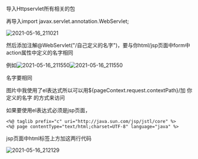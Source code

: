 导入Httpservlet所有相关的包

再导入import javax.servlet.annotation.WebServlet;

![2021-05-16_211021](D:\截图\2021-05-16_211021.png)

然后添加注解@WebServlet("/自己定义的名字")，要与你html/jsp页面中form中action属性中定义的名字相同

例如![2021-05-16_211550](D:\截图\2021-05-16_211550.png)![2021-05-16_211550](D:\截图\2021-05-16_211513.png)

名字要相同



图片中我使用了el表达式所以可以用${pageContext.request.contextPath}/加 你定义的名字  的方式来访问

如果要使用el表达式必须是jsp页面，

```
<%@ taglib prefix="c" uri="http://java.sun.com/jsp/jstl/core" %>
<%@ page contentType="text/html;charset=UTF-8" language="java" %>
```

jsp页面中html标签上方加这两行代码

![2021-05-16_212129](D:\截图\2021-05-16_212129.png)